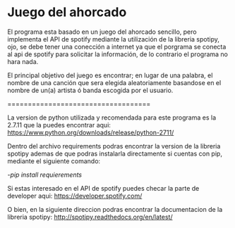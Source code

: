 # Juego del ahorcado
El programa esta basado en un juego del ahorcado sencillo, pero implementa el API de spotify mediante la utilización
de la libreria spotipy, ojo, se debe tener una conección a internet ya que el porgrama se conecta al api de spotify 
para solicitar la información, de lo contrario el programa no hara nada.

El principal objetivo del juego es encontrar; en lugar de una palabra, el nombre de una canción que sera elegida 
aleatoriamente basandose en el nombre de un(a) artista ó banda escogida por el usuario.

===================================

La version de python utilizada y recomendada para este programa es la 2.7.11 que la puedes encontrar aqui: https://www.python.org/downloads/release/python-2711/

Dentro del archivo requirements podras encontrar la version de la libreria spotipy ademas de que podras instalarla directamente
si cuentas con pip, mediante el siguiente comando:

_-pip install requierements_

Si estas interesado en el API de spotify puedes checar la parte de developer aqui: https://developer.spotify.com/

O bien, en la siguiente direccion podras encontrar la documentacion de la libreria spotipy: http://spotipy.readthedocs.org/en/latest/

